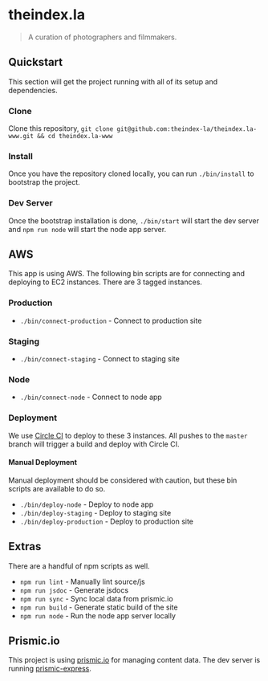theindex.la
===========

> A curation of photographers and filmmakers.



## Quickstart
This section will get the project running with all of its setup and dependencies.

### Clone
Clone this repository, `git clone git@github.com:theindex-la/theindex.la-www.git && cd theindex.la-www`

### Install
Once you have the repository cloned locally, you can run `./bin/install` to bootstrap the project.

### Dev Server
Once the bootstrap installation is done, `./bin/start` will start the dev server and `npm run node` will start the node app server.



## AWS
This app is using AWS. The following bin scripts are for connecting and deploying to EC2 instances. There are 3 tagged instances.

### Production
* `./bin/connect-production` - Connect to production site

### Staging
* `./bin/connect-staging` - Connect to staging site

### Node
* `./bin/connect-node` - Connect to node app

### Deployment
We use [Circle CI](https://circleci.com/gh/theindex-la/theindex.la-www) to deploy to these 3 instances. All pushes to the `master` branch will trigger a build and deploy with Circle CI.

#### Manual Deployment
Manual deployment should be considered with caution, but these bin scripts are available to do so.

* `./bin/deploy-node` - Deploy to node app
* `./bin/deploy-staging` - Deploy to staging site
* `./bin/deploy-production` - Deploy to production site



## Extras
There are a handful of npm scripts as well.

* `npm run lint` - Manually lint source/js
* `npm run jsdoc` - Generate jsdocs
* `npm run sync` - Sync local data from prismic.io
* `npm run build` - Generate static build of the site
* `npm run node` - Run the node app server locally



## Prismic.io
This project is using [prismic.io](https://prismic.io) for managing content data. The dev server is running [prismic-express](https://github.com/kitajchuk/prismic-express).
